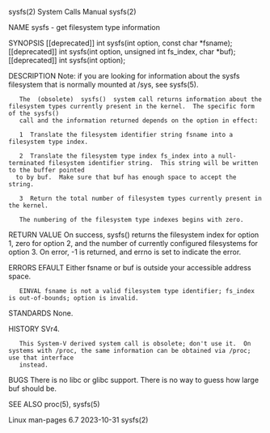 sysfs(2)							      System Calls Manual							      sysfs(2)

NAME
       sysfs - get filesystem type information

SYNOPSIS
       [[deprecated]] int sysfs(int option, const char *fsname);
       [[deprecated]] int sysfs(int option, unsigned int fs_index, char *buf);
       [[deprecated]] int sysfs(int option);

DESCRIPTION
       Note: if you are looking for information about the sysfs filesystem that is normally mounted at /sys, see sysfs(5).

       The  (obsolete)	sysfs()	 system call returns information about the filesystem types currently present in the kernel.  The specific form of the sysfs()
       call and the information returned depends on the option in effect:

       1  Translate the filesystem identifier string fsname into a filesystem type index.

       2  Translate the filesystem type index fs_index into a null-terminated filesystem identifier string.  This string will be written to the buffer pointed
	  to by buf.  Make sure that buf has enough space to accept the string.

       3  Return the total number of filesystem types currently present in the kernel.

       The numbering of the filesystem type indexes begins with zero.

RETURN VALUE
       On success, sysfs() returns the filesystem index for option 1, zero for option 2, and the number of currently configured filesystems for option 3.   On
       error, -1 is returned, and errno is set to indicate the error.

ERRORS
       EFAULT Either fsname or buf is outside your accessible address space.

       EINVAL fsname is not a valid filesystem type identifier; fs_index is out-of-bounds; option is invalid.

STANDARDS
       None.

HISTORY
       SVr4.

       This System-V derived system call is obsolete; don't use it.  On systems with /proc, the same information can be obtained via /proc; use that interface
       instead.

BUGS
       There is no libc or glibc support.  There is no way to guess how large buf should be.

SEE ALSO
       proc(5), sysfs(5)

Linux man-pages 6.7							  2023-10-31								      sysfs(2)
